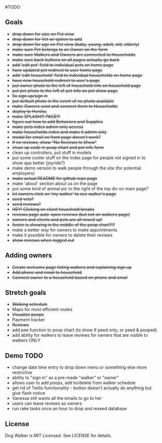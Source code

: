 #TODO:

## Goals
* ~~drop down for size on Pet view~~
* ~~drop down for Vet w/ option to add~~
* ~~drop down for age on Pet view (baby, young, adult, old, elderly)~~
* ~~make sure Pet belongs to an Owner on the form~~
* ~~make sure Walkers and Owners are connected to Households~~
* ~~make sure back buttons on all pages actually go back~~
* ~~add 'edit pet' field to individual pets on home page~~
* ~~have updated pet redirect to user home page~~
* ~~add 'edit household' field to individual households on home page~~
* ~~have new household redirect to user's page~~
* ~~put owner photo to the left of household info on household page~~
* ~~put pet photo to the left of pet info on pet show page~~
* ~~fix sign up/sign in~~
* ~~put default photo in the event of no photo available~~
* ~~make Owners exist and connect them to Households~~
* ~~deploy to Heroku~~
* ~~make SPLASH!!! PAGE!!!~~
* ~~figure out how to add Behaviors and Supplies~~
* ~~make pets index admin only access~~
* ~~make households index and make it admin only~~
* ~~modal for email on front page doesn't work?~~
* ~~if no reviews, show "No Reviews to Show"~~
* ~~clean up code in poop chart and pet info form~~
* clean up controllers, put stuff in models
* put some cooler stuff on the index page for people not signed in to show app better (joyride?)
* make demo version to walk people through the site (for potential employers)
* ~~make actual README for github repo page~~
* make 'about' section about us on the page
* put some kind of animal pic to the right of the top div on main page?
* ~~let owners click on 'my walker' to see walker's page~~
* ~~seed vets?~~
* ~~seed reviews?~~
* ~~HEY! Clicking on client household breaks~~
* ~~reviews page auto-open reviews (but not on walkers page)~~
* ~~owners and clients and pets are all mixed up!~~
* ~~footer is showing in the middle of the poop chart?!?~~
* make a better way for owners to make appointments
* make it possible for owners to delete their reviews
* ~~show reviews when logged out~~

## Adding owners
* ~~Create welcome page listing walkers and explaining sign up~~
* ~~Add phone and email to household~~
* ~~Connect owner to a household based on phone and email~~

## Stretch goals
* ~~Walking schedule~~
* Maps for most efficient routes
* ~~Visualize poops~~ 
* Payment tracker
* ~~Reviews~~
* add pee function to poop chart (to show if peed only, or peed & pooped)
* add ability for walkers to leave reviews for owners that are visible to walkers ONLY

## Demo TODO
* change date time entry to drop down menu or something else more restrictive
* ability to "sign in" as a pre-made "walker" or "owner"
* allows user to add poops, add to/delete from walker schedule
* get rid of Twilio functionality - button doesn't actually do anything but give flash notice
* Vanessa still wants all the emails to go to her
* users can leave reviews as owners
* run rake tasks once an hour to drop and reseed database

## License

Dog Walker is MIT Licensed. See LICENSE for details.